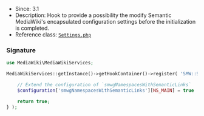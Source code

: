 * Since: 3.1
* Description: Hook to provide a possibility the modify Semantic MediaWiki's encapsulated configuration settings before the initialization is completed.
* Reference class: [`Settings.php`][Settings.php]

### Signature

```php
use MediaWiki\MediaWikiServices;

MediaWikiServices::getInstance()->getHookContainer()->register( 'SMW::Settings::BeforeInitializationComplete', function( &$configuration ) {

	// Extend the configuration of `smwgNamespacesWithSemanticLinks`
	$configuration['smwgNamespacesWithSemanticLinks'][NS_MAIN] = true

	return true;
} );
```

[Settings.php]:https://github.com/SemanticMediaWiki/SemanticMediaWiki/blob/master/src/Settings.php
